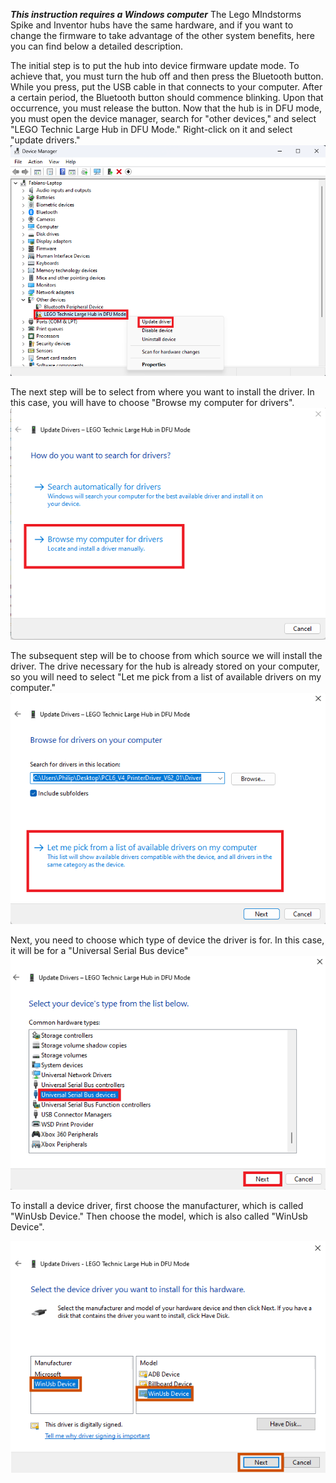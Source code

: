 ***This instruction requires a Windows computer***
The Lego MIndstorms Spike and Inventor hubs have the same hardware, and if you want to change the firmware to take advantage of the other system benefits, here you can find below a detailed description.

The initial step is to put the hub into device firmware update mode.
To achieve that, you must turn the hub off and then press the Bluetooth button. While you press, put the USB cable in that connects to your computer.
After a certain period, the Bluetooth button should commence blinking. Upon that occurrence, you must release the button.
Now that the hub is in DFU mode, you must open the device manager, search for "other devices," and select "LEGO Technic Large Hub in DFU Mode." Right-click on it and select "update drivers."
![](https://github.com/nicht-Phlip/Change-Firmware-on-Lego-Mindstorms/blob/main/images/Screenshot%202023-06-21%20122228.png)

The next step will be to select from where you want to install the driver. In this case, you will have to choose "Browse my computer for drivers".
![](https://github.com/nicht-Phlip/Change-Firmware-on-Lego-Mindstorms/blob/main/images/Screenshot%202023-06-21%20142839.png)

The subsequent step will be to choose from which source we will install the driver. The drive necessary for the hub is already stored on your computer, so you will need to select "Let me pick from a list of available drivers on my computer."
![](https://github.com/nicht-Phlip/Change-Firmware-on-Lego-Mindstorms/blob/main/images/Driver.png)

Next, you need to choose which type of device the driver is for. In this case, it will be for a "Universal Serial Bus device"
![](https://github.com/nicht-Phlip/Change-Firmware-on-Lego-Mindstorms/blob/main/images/select%20device%20type.png)

To install a device driver, first choose the manufacturer, which is called "WinUsb Device." Then choose the model, which is also called "WinUsb Device".

![](https://github.com/nicht-Phlip/Change-Firmware-on-Lego-Mindstorms/blob/main/images/choose-driver.png)
